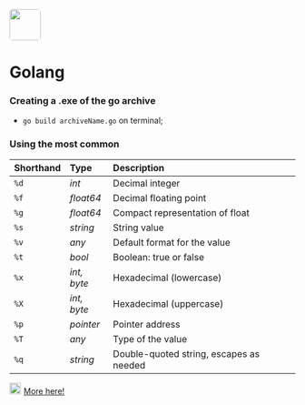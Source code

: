 <img src="https://go.dev/doc/gopher/gopherbelly300.jpg" width="55" style="border-radius: 5px;"/> <h1>Golang</h1> 

### Creating a .exe of the go archive

- `go build archiveName.go` on terminal;

### Using the most common

| **Shorthand** | **Type**    | **Description**                         |
| :------------ | :---------- | :-------------------------------------- |
| `%d`          | _int_       | Decimal integer                         |
| `%f`          | _float64_   | Decimal floating point                  |
| `%g`          | _float64_   | Compact representation of float         |
| `%s`          | _string_    | String value                            |
| `%v`          | _any_       | Default format for the value            |
| `%t`          | _bool_      | Boolean: true or false                  |
| `%x`          | _int, byte_ | Hexadecimal (lowercase)                 |
| `%X`          | _int, byte_ | Hexadecimal (uppercase)                 |
| `%p`          | _pointer_   | Pointer address                         |
| `%T`          | _any_       | Type of the value                       |
| `%q`          | _string_    | Double-quoted string, escapes as needed |

<img src="https://upload.wikimedia.org/wikipedia/commons/thumb/2/2d/Go_gopher_favicon.svg/2048px-Go_gopher_favicon.svg.png" width="20px" style="margin: 0px 5px -9px 0px;"/>[More here!](https://programming.guide/go/fmt-printf-reference-cheat-sheet.html)
